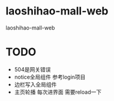 # laoshihao-mall-web
laoshihao-mall-web



# TODO 

- 504是网关错误
- notice全局组件 参考login项目
- 边栏写入全局组件 
- 主页轮播 每次进界面 需要reload一下



